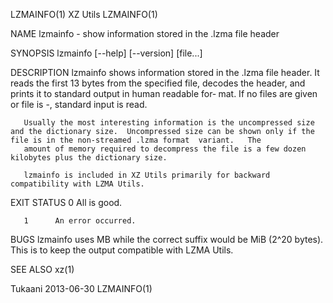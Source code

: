 LZMAINFO(1)                                                                                    XZ Utils                                                                                    LZMAINFO(1)

NAME
       lzmainfo - show information stored in the .lzma file header

SYNOPSIS
       lzmainfo [--help] [--version] [file...]

DESCRIPTION
       lzmainfo  shows  information stored in the .lzma file header.  It reads the first 13 bytes from the specified file, decodes the header, and prints it to standard output in human readable for‐
       mat.  If no files are given or file is -, standard input is read.

       Usually the most interesting information is the uncompressed size and the dictionary size.  Uncompressed size can be shown only if the file is in the non-streamed .lzma format  variant.   The
       amount of memory required to decompress the file is a few dozen kilobytes plus the dictionary size.

       lzmainfo is included in XZ Utils primarily for backward compatibility with LZMA Utils.

EXIT STATUS
       0      All is good.

       1      An error occurred.

BUGS
       lzmainfo uses MB while the correct suffix would be MiB (2^20 bytes).  This is to keep the output compatible with LZMA Utils.

SEE ALSO
       xz(1)

Tukaani                                                                                       2013-06-30                                                                                   LZMAINFO(1)
